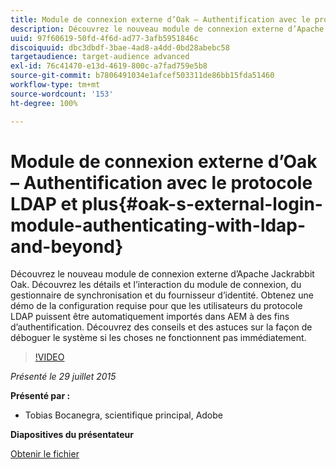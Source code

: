 ```yaml
---
title: Module de connexion externe d’Oak – Authentification avec le protocole LDAP et plus
description: Découvrez le nouveau module de connexion externe d’Apache Jackrabbit Oak. Découvrez les détails et l’interaction du module de connexion, du gestionnaire de synchronisation et du fournisseur d’identité. Obtenez une démo de la configuration requise pour que les utilisateurs du protocole LDAP puissent être automatiquement importés dans AEM à des fins d’authentification. Découvrez des conseils et des astuces sur la façon de déboguer le système si les choses ne fonctionnent pas immédiatement.
uuid: 97f60619-50fd-4f6d-ad77-3afb5951846c
discoiquuid: dbc3dbdf-3bae-4ad8-a4dd-0bd28abebc58
targetaudience: target-audience advanced
exl-id: 76c41470-e13d-4619-800c-a7fad759e5b8
source-git-commit: b7806491034e1afcef503311de86bb15fda51460
workflow-type: tm+mt
source-wordcount: '153'
ht-degree: 100%

---
```


# Module de connexion externe d’Oak – Authentification avec le protocole LDAP et plus{#oak-s-external-login-module-authenticating-with-ldap-and-beyond}

Découvrez le nouveau module de connexion externe d’Apache Jackrabbit Oak. Découvrez les détails et l’interaction du module de connexion, du gestionnaire de synchronisation et du fournisseur d’identité. Obtenez une démo de la configuration requise pour que les utilisateurs du protocole LDAP puissent être automatiquement importés dans AEM à des fins d’authentification. Découvrez des conseils et des astuces sur la façon de déboguer le système si les choses ne fonctionnent pas immédiatement.

>[!VIDEO](https://video.tv.adobe.com/v/19382/?quality=9)

*Présenté le 29 juillet 2015*

**Présenté par :**

* Tobias Bocanegra, scientifique principal, Adobe

**Diapositives du présentateur**

[Obtenir le fichier](assets/oak-ldap-cqgems.pdf)
<!--
[Get back to the Overview](https://helpx.adobe.com/experience-manager/kt/eseminars/gems/aem-index.html)
-->
